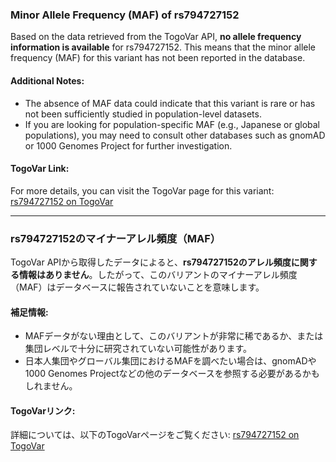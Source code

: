 ### Minor Allele Frequency (MAF) of rs794727152

Based on the data retrieved from the TogoVar API, **no allele frequency information is available** for rs794727152. This means that the minor allele frequency (MAF) for this variant has not been reported in the database.

#### Additional Notes:
- The absence of MAF data could indicate that this variant is rare or has not been sufficiently studied in population-level datasets.
- If you are looking for population-specific MAF (e.g., Japanese or global populations), you may need to consult other databases such as gnomAD or 1000 Genomes Project for further investigation.

#### TogoVar Link:
For more details, you can visit the TogoVar page for this variant: [rs794727152 on TogoVar](https://togovar.org/variant/rs794727152)

---

### rs794727152のマイナーアレル頻度（MAF）

TogoVar APIから取得したデータによると、**rs794727152のアレル頻度に関する情報はありません**。したがって、このバリアントのマイナーアレル頻度（MAF）はデータベースに報告されていないことを意味します。

#### 補足情報:
- MAFデータがない理由として、このバリアントが非常に稀であるか、または集団レベルで十分に研究されていない可能性があります。
- 日本人集団やグローバル集団におけるMAFを調べたい場合は、gnomADや1000 Genomes Projectなどの他のデータベースを参照する必要があるかもしれません。

#### TogoVarリンク:
詳細については、以下のTogoVarページをご覧ください: [rs794727152 on TogoVar](https://togovar.org/variant/rs794727152)